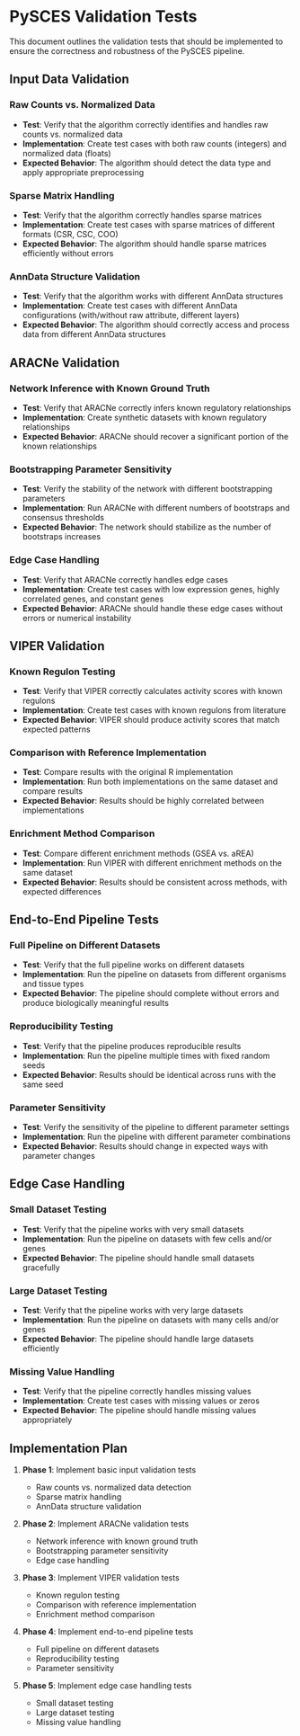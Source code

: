 # PySCES Validation Tests

This document outlines the validation tests that should be implemented to ensure the correctness and robustness of the PySCES pipeline.

## Input Data Validation

### Raw Counts vs. Normalized Data

- **Test**: Verify that the algorithm correctly identifies and handles raw counts vs. normalized data
- **Implementation**: Create test cases with both raw counts (integers) and normalized data (floats)
- **Expected Behavior**: The algorithm should detect the data type and apply appropriate preprocessing

### Sparse Matrix Handling

- **Test**: Verify that the algorithm correctly handles sparse matrices
- **Implementation**: Create test cases with sparse matrices of different formats (CSR, CSC, COO)
- **Expected Behavior**: The algorithm should handle sparse matrices efficiently without errors

### AnnData Structure Validation

- **Test**: Verify that the algorithm works with different AnnData structures
- **Implementation**: Create test cases with different AnnData configurations (with/without raw attribute, different layers)
- **Expected Behavior**: The algorithm should correctly access and process data from different AnnData structures

## ARACNe Validation

### Network Inference with Known Ground Truth

- **Test**: Verify that ARACNe correctly infers known regulatory relationships
- **Implementation**: Create synthetic datasets with known regulatory relationships
- **Expected Behavior**: ARACNe should recover a significant portion of the known relationships

### Bootstrapping Parameter Sensitivity

- **Test**: Verify the stability of the network with different bootstrapping parameters
- **Implementation**: Run ARACNe with different numbers of bootstraps and consensus thresholds
- **Expected Behavior**: The network should stabilize as the number of bootstraps increases

### Edge Case Handling

- **Test**: Verify that ARACNe correctly handles edge cases
- **Implementation**: Create test cases with low expression genes, highly correlated genes, and constant genes
- **Expected Behavior**: ARACNe should handle these edge cases without errors or numerical instability

## VIPER Validation

### Known Regulon Testing

- **Test**: Verify that VIPER correctly calculates activity scores with known regulons
- **Implementation**: Create test cases with known regulons from literature
- **Expected Behavior**: VIPER should produce activity scores that match expected patterns

### Comparison with Reference Implementation

- **Test**: Compare results with the original R implementation
- **Implementation**: Run both implementations on the same dataset and compare results
- **Expected Behavior**: Results should be highly correlated between implementations

### Enrichment Method Comparison

- **Test**: Compare different enrichment methods (GSEA vs. aREA)
- **Implementation**: Run VIPER with different enrichment methods on the same dataset
- **Expected Behavior**: Results should be consistent across methods, with expected differences

## End-to-End Pipeline Tests

### Full Pipeline on Different Datasets

- **Test**: Verify that the full pipeline works on different datasets
- **Implementation**: Run the pipeline on datasets from different organisms and tissue types
- **Expected Behavior**: The pipeline should complete without errors and produce biologically meaningful results

### Reproducibility Testing

- **Test**: Verify that the pipeline produces reproducible results
- **Implementation**: Run the pipeline multiple times with fixed random seeds
- **Expected Behavior**: Results should be identical across runs with the same seed

### Parameter Sensitivity

- **Test**: Verify the sensitivity of the pipeline to different parameter settings
- **Implementation**: Run the pipeline with different parameter combinations
- **Expected Behavior**: Results should change in expected ways with parameter changes

## Edge Case Handling

### Small Dataset Testing

- **Test**: Verify that the pipeline works with very small datasets
- **Implementation**: Run the pipeline on datasets with few cells and/or genes
- **Expected Behavior**: The pipeline should handle small datasets gracefully

### Large Dataset Testing

- **Test**: Verify that the pipeline works with very large datasets
- **Implementation**: Run the pipeline on datasets with many cells and/or genes
- **Expected Behavior**: The pipeline should handle large datasets efficiently

### Missing Value Handling

- **Test**: Verify that the pipeline correctly handles missing values
- **Implementation**: Create test cases with missing values or zeros
- **Expected Behavior**: The pipeline should handle missing values appropriately

## Implementation Plan

1. **Phase 1**: Implement basic input validation tests
   - Raw counts vs. normalized data detection
   - Sparse matrix handling
   - AnnData structure validation

2. **Phase 2**: Implement ARACNe validation tests
   - Network inference with known ground truth
   - Bootstrapping parameter sensitivity
   - Edge case handling

3. **Phase 3**: Implement VIPER validation tests
   - Known regulon testing
   - Comparison with reference implementation
   - Enrichment method comparison

4. **Phase 4**: Implement end-to-end pipeline tests
   - Full pipeline on different datasets
   - Reproducibility testing
   - Parameter sensitivity

5. **Phase 5**: Implement edge case handling tests
   - Small dataset testing
   - Large dataset testing
   - Missing value handling

